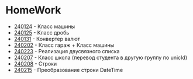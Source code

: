 # HomeWork
- [240124](dz_240124) - Класс машины
- [240125](dz_240125) - Класс дробь
- [240131](dz_240131) - Конвертер валют
- [240202](dz_240202) - Класс гараж + Класс машины
- [240223](dz_240223) - Реализация двусвязного списка
- [240207](dz_240207) - Класс школа (перевод студента в другую группу по unicId)
- [240208](dz_240208) - Строки
- [240215](dz_240215) - Преобразование строки DateTime
